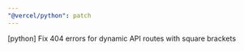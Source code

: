 ```yaml
---
"@vercel/python": patch
---
```


[python] Fix 404 errors for dynamic API routes with square brackets
